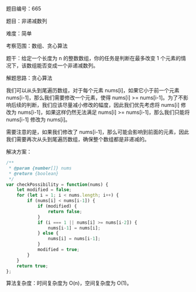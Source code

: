 题目编号：665

题目：非递减数列

难度：简单

考察范围：数组、贪心算法

题干：给定一个长度为 n 的整数数组，你的任务是判断在最多改变 1 个元素的情况下，该数组能否变成一个非递减数列。

解题思路：贪心算法

我们可以从头到尾遍历数组，对于每个元素 nums[i]，如果它小于前一个元素 nums[i-1]，那么我们需要修改一个元素，使得 nums[i] >= nums[i-1]。为了不影响后续的判断，我们应该尽量减小修改的幅度，因此我们优先考虑将 nums[i] 修改为 nums[i-1]，如果这样仍然无法满足 nums[i] >= nums[i-1]，那么我们只能将 nums[i-1] 修改为 nums[i]。

需要注意的是，如果我们修改了 nums[i-1]，那么可能会影响到前面的元素，因此我们需要再次从头到尾遍历数组，确保整个数组都是非递减的。

解决方案：

```javascript
/**
 * @param {number[]} nums
 * @return {boolean}
 */
var checkPossibility = function(nums) {
    let modified = false;
    for (let i = 1; i < nums.length; i++) {
        if (nums[i] < nums[i-1]) {
            if (modified) {
                return false;
            }
            if (i === 1 || nums[i] >= nums[i-2]) {
                nums[i-1] = nums[i];
            } else {
                nums[i] = nums[i-1];
            }
            modified = true;
        }
    }
    return true;
};
```

算法复杂度：时间复杂度为 O(n)，空间复杂度为 O(1)。